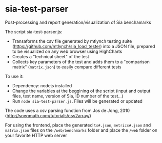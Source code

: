 # sia-test-parser
Post-processing and report generation/visualization of Sia benchamarks

The script sia-test-parser.js:
* Transaforms the csv file generated by mtlynch testing suite (https://github.com/mtlynch/sia_load_tester) into a JSON file, prepared to be visualized on any web browser using HighCharts
* Creates a "technical sheet" of the test
* Collects key parameters of the test and adds them to a "comparison matrix" (`matrix.json`) to easily compare different tests

To use it:
* Dependency: nodejs installed
* Change the variables at the beggining of the script (input and output files, test name, version of Sia, ID number of the test...)
* Run `node sia-test-parser.js`. Files will be generated or updated

The code uses a csv parsing function from Jos de Jong, 2010 (http://speqmath.com/tutorials/csv2array/)

For using the frontend, place the generated `ts#.json`, `metrics#.json` and `matrix.json` files on the `/web/benchmarks` folder and place the `/web` folder on your favorite HTTP web server
